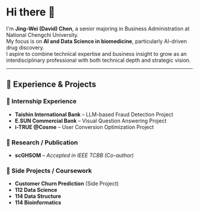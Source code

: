 # Hi there 👋

I'm **Jing-Wei (David) Chen**, a senior majoring in Business Administration at National Chengchi University.  
My focus is on **AI and Data Science in biomedicine**, particularly AI-driven drug discovery.  
I aspire to combine technical expertise and business insight to grow as an interdisciplinary professional with both technical depth and strategic vision.  

---

## 🔬 Experience & Projects

### 💼 Internship Experience
- **Taishin International Bank** – LLM-based Fraud Detection Project  
- **E.SUN Commercial Bank** – Visual Question Answering Project  
- **i-TRUE @Cosme** – User Conversion Optimization Project    

### 📖 Research / Publication
- **scGHSOM** – *Accepted in IEEE TCBB (Co-author)*  

### 🚀 Side Projects / Coursework
- **Customer Churn Prediction** (Side Project)  
- **112 Data Science**  
- **114 Data Structure**  
- **114 Bioinformatics**  

